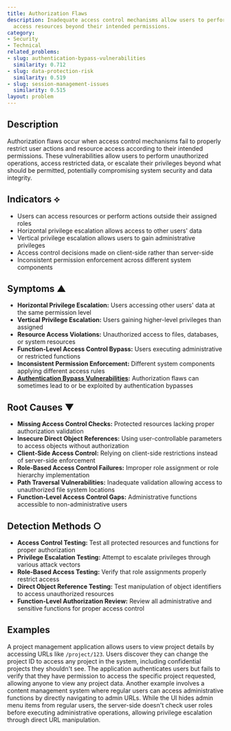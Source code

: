 ```yaml
---
title: Authorization Flaws
description: Inadequate access control mechanisms allow users to perform actions or
  access resources beyond their intended permissions.
category:
- Security
- Technical
related_problems:
- slug: authentication-bypass-vulnerabilities
  similarity: 0.712
- slug: data-protection-risk
  similarity: 0.519
- slug: session-management-issues
  similarity: 0.515
layout: problem
---
```


## Description

Authorization flaws occur when access control mechanisms fail to properly restrict user actions and resource access according to their intended permissions. These vulnerabilities allow users to perform unauthorized operations, access restricted data, or escalate their privileges beyond what should be permitted, potentially compromising system security and data integrity.

## Indicators ⟡

- Users can access resources or perform actions outside their assigned roles
- Horizontal privilege escalation allows access to other users' data
- Vertical privilege escalation allows users to gain administrative privileges
- Access control decisions made on client-side rather than server-side
- Inconsistent permission enforcement across different system components

## Symptoms ▲

- **Horizontal Privilege Escalation:** Users accessing other users' data at the same permission level
- **Vertical Privilege Escalation:** Users gaining higher-level privileges than assigned
- **Resource Access Violations:** Unauthorized access to files, databases, or system resources
- **Function-Level Access Control Bypass:** Users executing administrative or restricted functions
- **Inconsistent Permission Enforcement:** Different system components applying different access rules
- **[Authentication Bypass Vulnerabilities](authentication-bypass-vulnerabilities.md):** Authorization flaws can sometimes lead to or be exploited by authentication bypasses

## Root Causes ▼

- **Missing Access Control Checks:** Protected resources lacking proper authorization validation
- **Insecure Direct Object References:** Using user-controllable parameters to access objects without authorization
- **Client-Side Access Control:** Relying on client-side restrictions instead of server-side enforcement
- **Role-Based Access Control Failures:** Improper role assignment or role hierarchy implementation
- **Path Traversal Vulnerabilities:** Inadequate validation allowing access to unauthorized file system locations
- **Function-Level Access Control Gaps:** Administrative functions accessible to non-administrative users

## Detection Methods ○

- **Access Control Testing:** Test all protected resources and functions for proper authorization
- **Privilege Escalation Testing:** Attempt to escalate privileges through various attack vectors
- **Role-Based Access Testing:** Verify that role assignments properly restrict access
- **Direct Object Reference Testing:** Test manipulation of object identifiers to access unauthorized resources
- **Function-Level Authorization Review:** Review all administrative and sensitive functions for proper access control

## Examples

A project management application allows users to view project details by accessing URLs like `/project/123`. Users discover they can change the project ID to access any project in the system, including confidential projects they shouldn't see. The application authenticates users but fails to verify that they have permission to access the specific project requested, allowing anyone to view any project data. Another example involves a content management system where regular users can access administrative functions by directly navigating to admin URLs. While the UI hides admin menu items from regular users, the server-side doesn't check user roles before executing administrative operations, allowing privilege escalation through direct URL manipulation.